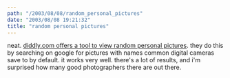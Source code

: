 ```yaml
---
path: "/2003/08/08/random_personal_pictures" 
date: "2003/08/08 19:21:32" 
title: "random personal pictures" 
---
```

<p>neat. <a href="http://www.diddly.com/random/">diddly.com offers a tool to view random personal pictures</a>. they do this by searching on google for pictures with names common digital cameras save to by default. it works very well. there's a lot of results, and i'm surprised how many good photographers there are out there.</p>